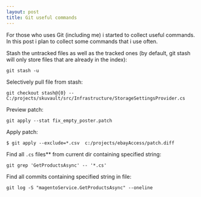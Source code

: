 ```yaml
---
layout: post
title: Git useful commands
---
```


For those who uses Git (including me) i started to collect useful commands. In this post i plan to collect some commands that i use often.

Stash the untracked files as well as the tracked ones (by default, git stash will only store files that are already in the index):

```git stash -u```

Selectively pull file from stash:

```git checkout stash@{0} -- C:/projects/skuvault/src/Infrastructure/StorageSettingsProvider.cs```

Preview patch:

```git apply --stat fix_empty_poster.patch```

Apply patch:

```$ git apply --exclude=*.csv  c:/projects/ebayAccess/patch.diff```

Find all `.cs` files** from current dir containing specified string:

```git grep 'GetProductsAsync' -- '*.cs'```


Find all commits containing specified string in file:

```git log -S "magentoService.GetProductsAsync" --oneline```
